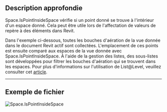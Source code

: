## Description approfondie
Space.IsPointInsideSpace vérifie si un point donné se trouve à l'intérieur d'un espace donné. Cela peut être utile lors de l'affectation de valeurs de repère à des éléments dans Revit.

Dans l'exemple ci-dessous, toutes les bouches d'aération de la vue donnée dans le document Revit actif sont collectées. L'emplacement de ces points est ensuite comparé aux espaces de la vue donnée avec Space.IsPointInsideSpace. À l'aide de la gestion des listes, des sous-listes sont développées pour filtrer les bouches d'aération qui se trouvent dans les espaces. Pour plus d'informations sur l'utilisation de List@Level, veuillez consulter cet [article](https://primer2.dynamobim.org/5_essential_nodes_and_concepts/5-4_designing-with-lists/3-lists-of-lists#list-level).
___
## Exemple de fichier

![Space.IsPointInsideSpace](./Revit.Elements.Space.IsPointInsideSpace_img.jpg)
